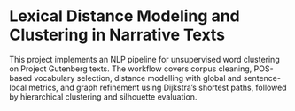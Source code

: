# Lexical Distance Modeling and Clustering in Narrative Texts
This project implements an NLP pipeline for unsupervised word clustering on Project Gutenberg texts. The workflow covers corpus cleaning, POS-based vocabulary selection, distance modelling with global and sentence-local metrics, and graph refinement using Dijkstra’s shortest paths, followed by hierarchical clustering and silhouette evaluation.
